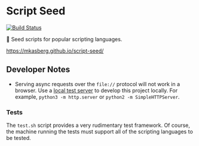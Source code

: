 # Script Seed

[![Build Status](https://travis-ci.org/mkasberg/script-seed.svg?branch=master)](https://travis-ci.org/mkasberg/script-seed)

🌱 Seed scripts for popular scripting languages.

https://mkasberg.github.io/script-seed/

## Developer Notes

* Serving async requests over the `file://` protocol will not work in a browser.
  Use a [local test server](https://developer.mozilla.org/en-US/docs/Learn/Common_questions/set_up_a_local_testing_server)
  to develop this project locally. For example, `python3 -m http.server` or
  `python2 -m SimpleHTTPServer`.

### Tests

The `test.sh` script provides a very rudimentary test framework. Of course, the
machine running the tests must support all of the scripting languages to be
tested.

